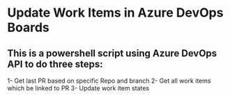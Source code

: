 # Update Work Items in Azure DevOps Boards
## This is a powershell script using Azure DevOps API to do three steps:
1- Get last PR based on specific Repo and branch
2- Get all work items which be linked to PR
3- Update work item states
